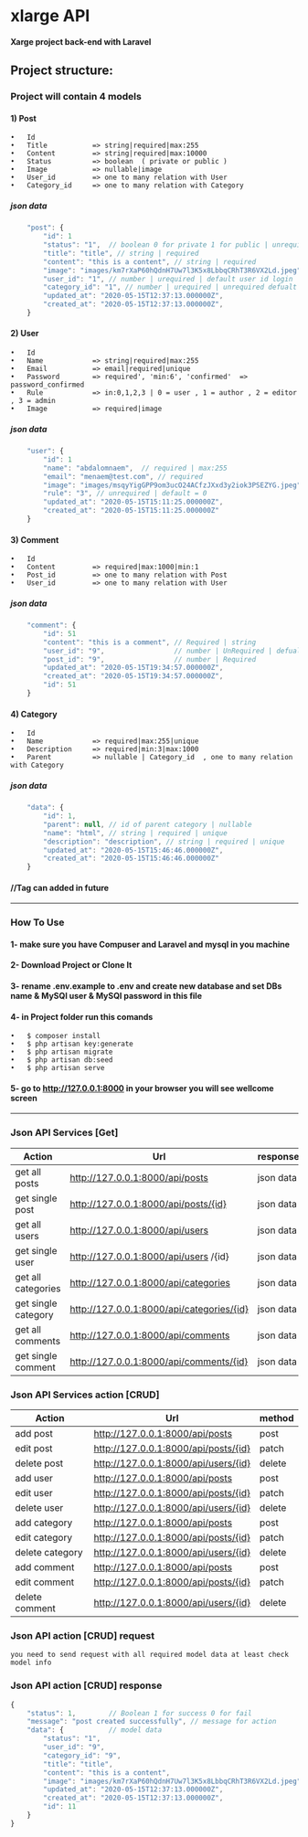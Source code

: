 # xlarge API
####    Xarge project back-end with Laravel
## Project structure:
### Project will contain 4 models
#### 1)	Post
    •	Id
    •	Title           => string|required|max:255
    •	Content         => string|required|max:10000
    •	Status          => boolean  ( private or public )
    •	Image           => nullable|image
    •	User_id         => one to many relation with User
    •	Category_id     => one to many relation with Category
##### json data
```javascript
    "post": {
        "id": 1 
        "status": "1",  // boolean 0 for private 1 for public | unrequired defualt = 1
        "title": "title", // string | required
        "content": "this is a content", // string | required
        "image": "images/km7rXaP60hQdnH7Uw7l3K5x8LbbqCRhT3R6VX2Ld.jpeg", // image file | unrequired defualt = null
        "user_id": "1", // number | urequired | default user id login
        "category_id": "1", // number | urequired | unrequired defualt = null
        "updated_at": "2020-05-15T12:37:13.000000Z",
        "created_at": "2020-05-15T12:37:13.000000Z",
    }
```
#### 2)	User
    •	Id
    •	Name            => string|required|max:255
    •	Email           => email|required|unique
    •	Password        => required', 'min:6', 'confirmed'  => password_confirmed
    •	Rule            => in:0,1,2,3 | 0 = user , 1 = author , 2 = editor , 3 = admin 
    •	Image           => required|image
##### json data
```javascript
    "user": {
        "id": 1
        "name": "abdalomnaem",  // required | max:255
        "email": "menaem@test.com", // required 
        "image": "images/msqyYigGPP9om3ucO24ACfzJXxd3y2iok3PSEZYG.jpeg", // image file | nullable 
        "rule": "3", // unrequired | default = 0
        "updated_at": "2020-05-15T15:11:25.000000Z",
        "created_at": "2020-05-15T15:11:25.000000Z"
    }
```
#### 3)	Comment
    •	Id
    •	Content         => required|max:1000|min:1
    •	Post_id         => one to many relation with Post
    •	User_id         => one to many relation with User
##### json data
```javascript
    "comment": {
        "id": 51
        "content": "this is a comment", // Required | string
        "user_id": "9",                 // number | UnRequired | defualt = id for user login 
        "post_id": "9",                 // number | Required 
        "updated_at": "2020-05-15T19:34:57.000000Z",
        "created_at": "2020-05-15T19:34:57.000000Z",
        "id": 51
    }
```
#### 4)	Category
    •	Id
    •	Name            => required|max:255|unique
    •	Description     => required|min:3|max:1000
    •	Parent          => nullable | Category_id  , one to many relation with Category
##### json data
```javascript
    "data": {
        "id": 1,
        "parent": null, // id of parent category | nullable
        "name": "html", // string | required | unique
        "description": "description", // string | required | unique
        "updated_at": "2020-05-15T15:46:46.000000Z",
        "created_at": "2020-05-15T15:46:46.000000Z"
    }
```
####  //Tag can added in future
--------------------------------------------------
### How To Use
#### 1- make sure you have Compuser and Laravel and mysql in you machine
#### 2- Download Project or Clone It
#### 3- rename .env.example to .env and create new database and set DBs name & MySQl user & MySQl password in this file
#### 4- in Project folder run this comands
    •	$ composer install
    •	$ php artisan key:generate
    •	$ php artisan migrate
    •	$ php artisan db:seed
    •	$ php artisan serve
#### 5- go to http://127.0.0.1:8000 in your browser you will see wellcome screen
--------------------------------------------------
### Json API Services [Get]
                    
| Action  | Url  | response |
| ------------- | ------------- | ----------- |
| get all posts       | http://127.0.0.1:8000/api/posts             | json data |
| get single post     | http://127.0.0.1:8000/api/posts/{id}        | json data |
| get all users       | http://127.0.0.1:8000/api/users             | json data |
| get single user     | http://127.0.0.1:8000/api/users /{id}       | json data 
| get all categories  | http://127.0.0.1:8000/api/categories        | json data |
| get single category | http://127.0.0.1:8000/api/categories/{id}   | json data |
| get all comments    | http://127.0.0.1:8000/api/comments          | json data |
| get single comment  | http://127.0.0.1:8000/api/comments/{id}     | json data |

### Json API Services action [CRUD]
                    
| Action  | Url  | method |
| ------------- | ------------- | ---------|
| add post    | http://127.0.0.1:8000/api/posts         | post|  
| edit post   | http://127.0.0.1:8000/api/posts/{id}    | patch |
| delete post | http://127.0.0.1:8000/api/users/{id}    | delete |
| add user    | http://127.0.0.1:8000/api/posts         | post |
| edit user   | http://127.0.0.1:8000/api/posts/{id}    | patch |
| delete user | http://127.0.0.1:8000/api/users/{id}    | delete |
| add category    | http://127.0.0.1:8000/api/posts         | post |  
| edit category   | http://127.0.0.1:8000/api/posts/{id}    | patch |
| delete category | http://127.0.0.1:8000/api/users/{id}    | delete |
| add comment    | http://127.0.0.1:8000/api/posts         | post |
| edit comment   | http://127.0.0.1:8000/api/posts/{id}    | patch |
| delete comment | http://127.0.0.1:8000/api/users/{id}    | delete |

### Json API action [CRUD] request
`you need to send request with all required model data at least check model info`

### Json API action [CRUD] response
```javascript
{
    "status": 1,        // Boolean 1 for success 0 for fail
    "message": "post created successfully", // message for action
    "data": {           // model data
        "status": "1",
        "user_id": "9",
        "category_id": "9",
        "title": "title",
        "content": "this is a content",
        "image": "images/km7rXaP60hQdnH7Uw7l3K5x8LbbqCRhT3R6VX2Ld.jpeg",
        "updated_at": "2020-05-15T12:37:13.000000Z",
        "created_at": "2020-05-15T12:37:13.000000Z",
        "id": 11
    }
}
```

